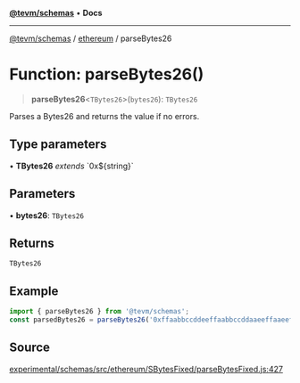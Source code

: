 [**@tevm/schemas**](../../README.md) • **Docs**

***

[@tevm/schemas](../../modules.md) / [ethereum](../README.md) / parseBytes26

# Function: parseBytes26()

> **parseBytes26**\<`TBytes26`\>(`bytes26`): `TBytes26`

Parses a Bytes26 and returns the value if no errors.

## Type parameters

• **TBytes26** *extends* \`0x$\{string\}\`

## Parameters

• **bytes26**: `TBytes26`

## Returns

`TBytes26`

## Example

```ts
import { parseBytes26 } from '@tevm/schemas';
const parsedBytes26 = parseBytes26('0xffaabbccddeeffaabbccddaaeeffaaeeffbbccddccbbddaa');
```

## Source

[experimental/schemas/src/ethereum/SBytesFixed/parseBytesFixed.js:427](https://github.com/evmts/tevm-monorepo/blob/main/experimental/schemas/src/ethereum/SBytesFixed/parseBytesFixed.js#L427)
